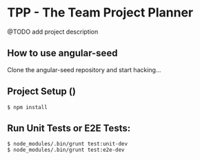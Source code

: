 TPP - The Team Project Planner
===

@TODO add project description



## How to use angular-seed
Clone the angular-seed repository and start hacking...

## Project Setup ()

    $ npm install

## Run Unit Tests or E2E Tests:
    $ node_modules/.bin/grunt test:unit-dev
    $ node_modules/.bin/grunt test:e2e-dev